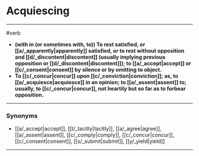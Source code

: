# Acquiescing
---
#verb
- **(with in (or sometimes with, to)) To rest satisfied, or [[a/_apparently|apparently]] satisfied, or to rest without opposition and [[d/_discontent|discontent]] (usually implying previous opposition or [[d/_discontent|discontent]]); to [[a/_accept|accept]] or [[c/_consent|consent]] by silence or by omitting to object.**
- **To [[c/_concur|concur]] upon [[c/_conviction|conviction]]; as, to [[a/_acquiesce|acquiesce]] in an opinion; to [[a/_assent|assent]] to; usually, to [[c/_concur|concur]], not heartily but so far as to forbear opposition.**
---
### Synonyms
- [[a/_accept|accept]], [[t/_tacitly|tacitly]], [[a/_agree|agree]], [[a/_assent|assent]], [[c/_comply|comply]], [[c/_concur|concur]], [[c/_consent|consent]], [[s/_submit|submit]], [[y/_yield|yield]]
---
